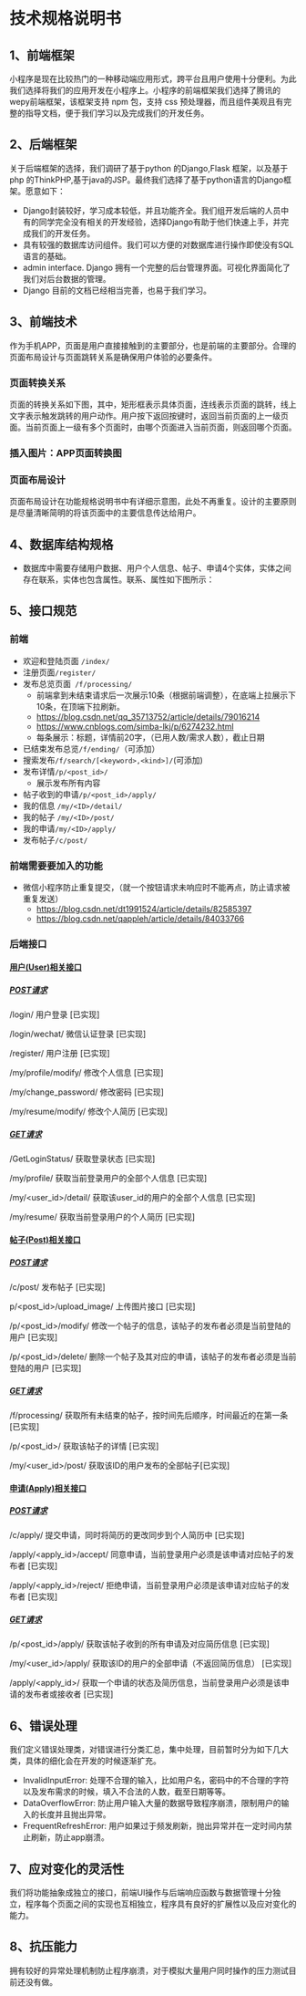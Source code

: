 # 技术规格说明书

## 1、前端框架

小程序是现在比较热门的一种移动端应用形式，跨平台且用户使用十分便利。为此我们选择将我们的应用开发在小程序上。小程序的前端框架我们选择了腾讯的wepy前端框架，该框架支持 npm 包，支持 css 预处理器，而且组件美观且有完整的指导文档，便于我们学习以及完成我们的开发任务。

## 2、后端框架

关于后端框架的选择，我们调研了基于python 的Django,Flask 框架，以及基于php 的ThinkPHP,基于java的JSP。最终我们选择了基于python语言的Django框架。愿意如下：

* Django封装较好，学习成本较低，并且功能齐全。我们组开发后端的人员中有的同学完全没有相关的开发经验，选择Django有助于他们快速上手，并完成我们的开发任务。
* 具有较强的数据库访问组件。我们可以方便的对数据库进行操作即使没有SQL语言的基础。
* admin interface. Django 拥有一个完整的后台管理界面。可视化界面简化了我们对后台数据的管理。
* Django 目前的文档已经相当完善，也易于我们学习。
## 3、前端技术

作为手机APP，页面是用户直接接触到的主要部分，也是前端的主要部分。合理的页面布局设计与页面跳转关系是确保用户体验的必要条件。

### 页面转换关系

页面的转换关系如下图，其中，矩形框表示具体页面，连线表示页面的跳转，线上文字表示触发跳转的用户动作。用户按下返回按键时，返回当前页面的上一级页面。当前页面上一级有多个页面时，由哪个页面进入当前页面，则返回哪个页面。

### 插入图片：APP页面转换图

### 页面布局设计

页面布局设计在功能规格说明书中有详细示意图，此处不再重复。设计的主要原则是尽量清晰简明的将该页面中的主要信息传达给用户。

## 4、数据库结构规格

- 数据库中需要存储用户数据、用户个人信息、帖子、申请4个实体，实体之间存在联系，实体也包含属性。联系、属性如下图所示：

## 5、接口规范

### 前端

- 欢迎和登陆页面 `/index/ `
- 注册页面`/register/`
- 发布总览页面` /f/processing/` 
  - 前端拿到未结束请求后一次展示10条（根据前端调整），在底端上拉展示下10条，在顶端下拉刷新。
  - <https://blog.csdn.net/qq_35713752/article/details/79016214> 
  - <https://www.cnblogs.com/simba-lkj/p/6274232.html> 
  - 每条展示：标题，详情前20字，（已用人数/需求人数），截止日期
- 已结束发布总览` /f/ending/ `（可添加）
- 搜索发布` /f/search/[<keyword>,<kind>]/ `(可添加)
- 发布详情` /p/<post_id>/ `
  - 展示发布所有内容
- 帖子收到的申请`/p/<post_id>/apply/`  
- 我的信息 `/my/<ID>/detail/`
- 我的帖子 `/my/<ID>/post/`
- 我的申请`/my/<ID>/apply/`
- 发布帖子`/c/post/`

### 前端需要要加入的功能

+ 微信小程序防止重复提交，（就一个按钮请求未响应时不能再点，防止请求被重复发送）
  + <https://blog.csdn.net/dt1991524/article/details/82585397> 
  + <https://blog.csdn.net/qappleh/article/details/84033766> 

### 后端接口

#### [用户(User)相关接口](./后端接口规格/User.md)

##### [POST请求](./后端接口规格/User.md#POST请求)

/login/ 用户登录 [已实现]

/login/wechat/ 微信认证登录 [已实现]


/register/ 用户注册 [已实现]

/my/profile/modify/  修改个人信息 [已实现]

/my/change_password/  修改密码 [已实现]

/my/resume/modify/  修改个人简历 [已实现]

##### [GET请求](./后端接口规格/User.md#GET请求)

/GetLoginStatus/  获取登录状态 [已实现]

/my/profile/ 获取当前登录用户的全部个人信息 [已实现]

/my/\<user_id\>/detail/ 获取该user_id的用户的全部个人信息 [已实现]

/my/resume/ 获取当前登录用户的个人简历 [已实现]



#### [帖子(Post)相关接口](./后端接口规格/Post.md)

##### [POST请求](./后端接口规格/Post.md#POST请求)

/c/post/  发布帖子 [已实现]

p/\<post_id\>/upload_image/ 上传图片接口 [已实现]

/p/\<post_id\>/modify/   修改一个帖子的信息，该帖子的发布者必须是当前登陆的用户 [已实现]

/p/\<post_id\>/delete/   删除一个帖子及其对应的申请，该帖子的发布者必须是当前登陆的用户 [已实现]

##### [GET请求](./后端接口规格/Post.md#GET请求)

/f/processing/ 获取所有未结束的帖子，按时间先后顺序，时间最近的在第一条 [已实现]

/p/\<post_id\>/ 获取该帖子的详情 [已实现]

/my/\<user_id\>/post/ 获取该ID的用户发布的全部帖子[已实现]



#### [申请(Apply)相关接口](./后端接口规格/Apply.md)

##### [POST请求](./后端接口规格/Apply.md#POST请求)

/c/apply/ 提交申请，同时将简历的更改同步到个人简历中  [已实现]

/apply/\<apply_id\>/accept/ 同意申请，当前登录用户必须是该申请对应帖子的发布者 [已实现]

/apply/\<apply_id\>/reject/ 拒绝申请，当前登录用户必须是该申请对应帖子的发布者 [已实现]

##### [GET请求](./后端接口规格/Apply.md#GET请求)

/p/\<post_id\>/apply/ 获取该帖子收到的所有申请及对应简历信息 [已实现]

/my/\<user_id\>/apply/ 获取该ID的用户的全部申请（不返回简历信息） [已实现]

/apply/\<apply_id\>/ 获取一个申请的状态及简历信息，当前登录用户必须是该申请的发布者或接收者 [已实现]

## 6、错误处理

我们定义错误处理类，对错误进行分类汇总，集中处理，目前暂时分为如下几大类，具体的细化会在开发的时候逐渐扩充。
* InvalidInputError: 处理不合理的输入，比如用户名，密码中的不合理的字符以及发布需求的时候，填入不合法的人数，截至日期等等。
* DataOverflowError: 防止用户输入大量的数据导致程序崩溃，限制用户的输入的长度并且抛出异常。
* FrequentRefreshError: 用户如果过于频发刷新，抛出异常并在一定时间内禁止刷新，防止app崩溃。
## 7、应对变化的灵活性
我们将功能抽象成独立的接口，前端UI操作与后端响应函数与数据管理十分独立，程序每个页面之间的实现也互相独立，程序具有良好的扩展性以及应对变化的能力。
## 8、抗压能力
拥有较好的异常处理机制防止程序崩溃，对于模拟大量用户同时操作的压力测试目前还没有做。






